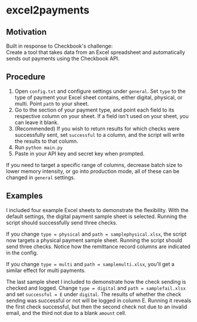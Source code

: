 # excel2payments
## Motivation
Built in response to Checkbook's challenge:  
Create a tool that takes data from an Excel spreadsheet and automatically sends out payments using the Checkbook API.

## Procedure
1. Open `config.txt` and configure settings under `general`.
Set `type` to the type of payment your Excel sheet contains, either digital, physical, or multi.
Point `path` to your sheet.
2. Go to the section of your payment type, and point each field to its respective column on your sheet.
If a field isn't used on your sheet, you can leave it blank.
3. (Recommended) If you wish to return results for which checks were successfully sent, set `successful` to a column, and the script will write the results to that column.
4. Run `python main.py`
5. Paste in your API key and secret key when prompted.

If you need to target a specific range of columns, decrease batch size to lower memory intensity, or go into production mode, all of these can be changed in `general` settings.

## Examples
I included four example Excel sheets to demonstrate the flexibility.
With the default settings, the digital payment sample sheet is selected.
Running the script should successfully send three checks.

If you change `type = physical` and `path = samplephysical.xlsx`, the script now targets a physical payment sample sheet.
Running the script should send three checks.
Notice how the remittance record columns are indicated in the config.

If you change `type = multi` and `path = samplemulti.xlsx`, you'll get a similar effect for multi payments.

The last sample sheet I included to demonstrate how the check sending is checked and logged.
Change `type = digital` and `path = samplefail.xlsx` and set `successful = E` under `digital`.
The results of whether the check sending was successful or not will be logged in column E.
Running it reveals the first check successful, but then the second check not due to an invalid email, and the third not due to a blank `amount` cell.

